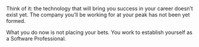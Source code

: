 Think of it: the technology that will bring you success in your career doesn’t exist yet. The company you’ll be working for at your peak has not been yet formed.

What you do now is not placing your bets. You work to establish yourself as a Software Professional.